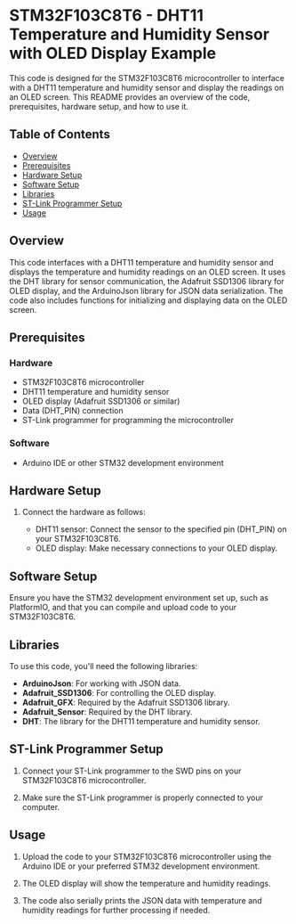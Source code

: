 # STM32F103C8T6 - DHT11 Temperature and Humidity Sensor with OLED Display Example

This code is designed for the STM32F103C8T6 microcontroller to interface with a DHT11 temperature and humidity sensor and display the readings on an OLED screen. This README provides an overview of the code, prerequisites, hardware setup, and how to use it.

## Table of Contents

- [Overview](#overview)
- [Prerequisites](#prerequisites)
- [Hardware Setup](#hardware-setup)
- [Software Setup](#software-setup)
- [Libraries](#libraries)
- [ST-Link Programmer Setup](#st-link-programmer-setup)
- [Usage](#usage)

## Overview

This code interfaces with a DHT11 temperature and humidity sensor and displays the temperature and humidity readings on an OLED screen. It uses the DHT library for sensor communication, the Adafruit SSD1306 library for OLED display, and the ArduinoJson library for JSON data serialization. The code also includes functions for initializing and displaying data on the OLED screen.

## Prerequisites

### Hardware

- STM32F103C8T6 microcontroller
- DHT11 temperature and humidity sensor
- OLED display (Adafruit SSD1306 or similar)
- Data (DHT_PIN) connection
- ST-Link programmer for programming the microcontroller

### Software

- Arduino IDE or other STM32 development environment

## Hardware Setup

1. Connect the hardware as follows:

   - DHT11 sensor: Connect the sensor to the specified pin (DHT_PIN) on your STM32F103C8T6.
   - OLED display: Make necessary connections to your OLED display.

## Software Setup

Ensure you have the STM32 development environment set up, such as PlatformIO, and that you can compile and upload code to your STM32F103C8T6.

## Libraries

To use this code, you'll need the following libraries:

- **ArduinoJson**: For working with JSON data.
- **Adafruit_SSD1306**: For controlling the OLED display.
- **Adafruit_GFX**: Required by the Adafruit SSD1306 library.
- **Adafruit_Sensor**: Required by the DHT library.
- **DHT**: The library for the DHT11 temperature and humidity sensor.

## ST-Link Programmer Setup

1. Connect your ST-Link programmer to the SWD pins on your STM32F103C8T6 microcontroller.

2. Make sure the ST-Link programmer is properly connected to your computer.

## Usage

1. Upload the code to your STM32F103C8T6 microcontroller using the Arduino IDE or your preferred STM32 development environment.

2. The OLED display will show the temperature and humidity readings.

3. The code also serially prints the JSON data with temperature and humidity readings for further processing if needed.

